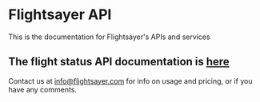 # Flightsayer API

This is the documentation for Flightsayer's APIs and services

## The flight status API documentation is [here](flight_status.md) ##

Contact us at info@flightsayer.com for info on usage and pricing, or if you have any comments.
